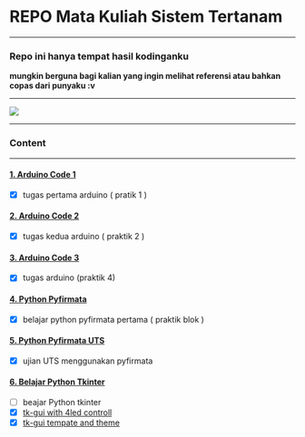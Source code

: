 # REPO Mata Kuliah Sistem Tertanam
---- 

### Repo ini hanya tempat hasil kodinganku
**mungkin berguna bagi kalian yang ingin melihat referensi atau bahkan copas dari punyaku :v**

---- 
<a align=center>
  <img src="https://miro.medium.com/max/2652/1*EAN6b8mkHA-ojDWzaEXdUQ.png"/>
</a>

----------------------
### Content
---------------------- 
#### [1. Arduino Code 1](https://github.com/RizalAchp/sistem-tertanam/tree/main/Arduino/Tugas-WorkshopSistemTertanam-1)

+ [x] tugas pertama arduino ( pratik 1 )

#### [2. Arduino Code 2](https://github.com/RizalAchp/sistem-tertanam/tree/main/Arduino/Tugas-WorkshopSystemTertanam-2)

+ [x] tugas kedua arduino ( praktik 2 )

#### [3. Arduino Code 3](https://github.com/RizalAchp/sistem-tertanam/tree/main/Arduino/praktik4)

+ [x] tugas arduino (praktik 4)

#### [4. Python Pyfirmata](https://github.com/RizalAchp/sistem-tertanam/tree/main/pyfirmata/tugas1)

+ [x] belajar python pyfirmata pertama ( praktik blok )

#### [5. Python Pyfirmata UTS](https://github.com/RizalAchp/sistem-tertanam/tree/main/uts)

+ [x] ujian UTS menggunakan pyfirmata

#### [6. Belajar Python Tkinter](https://github.com/RizalAchp/sistem-tertanam/tree/main/belajar-tkinter)

+ [ ] beajar Python tkinter
+ [x] [tk-gui with 4led controll](https://github.com/RizalAchp/sistem-tertanam/tree/main/belajar-tkinter/tkinter-4led-control)
+ [x] [tk-gui tempate and theme](https://github.com/RizalAchp/sistem-tertanam/tree/main/belajar-tkinter/tkinter-beautiful-design%5Bmaybe%5D)
